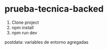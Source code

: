 # prueba-tecnica-backed

1. Clone project
2. npm install
3. npm run dev

postdata: variables de entorno agregadas
